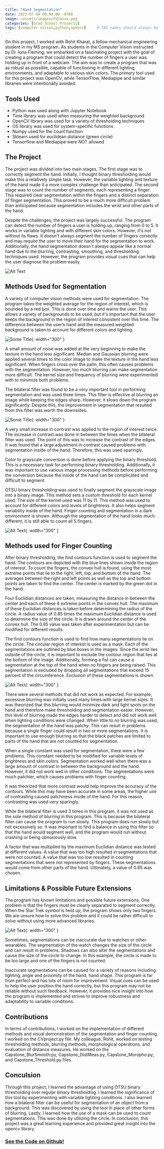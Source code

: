 ```yaml
---
title: "Hand Segmentation"
date: 2023-07-04 00:00:00 -0700
image: /assets/images/CVCanva.png
categories: [Grad School Projects]
tags: [computer vision,python,opencv]     # TAG names should always be lowercase
---
```



On this project, I worked with Rohit Kharat, a fellow mechanical engineering student in my MS program. As students in the Computer Vision instructed by Dr. Iona Fleming, we embarked on a fascinating project with the goal of creating a program that could detect the number of fingers a user was holding up in front of a webcam. The aim was to create a program that was as robust as possible, capable of functioning in different lighting environments, and adaptable to various skin colors. The primary tool used for this project was OpenCV, while TensorFlow, Mediapipe and similar libraries were intentionally avoided.

## Tools Used
* Python was used along with Jupyter Notebook
* Time library was used when measuring the weighted background
* OpenCV library was used for a variety of thresholding techniques
* OS library was used for system-specific functions
* Numpy used for the count function
* Sklearn used for euclidean distance (green circle)
* Tensorflow and Mediapipe were NOT allowed

## The Project

The project was divided into two main stages. The first stage was to correctly segment the hand. Initially, I thought binary thresholding would make this a relatively simple task. However, the variable lighting and texture of the hand made it a more complex challenge than anticipated. The second stage was to count the number of segments, each representing a finger. This required clear segmentation within the fingers and a distinct separation of finger segmentation. This proved to be a much more difficult problem than anticipated because segmentation includes the wrist and other parts of the hand.

Despite the challenges, the project was largely successful. The program can detect the number of fingers a user is holding up, ranging from 0 to 5. It works in variable lighting and with different skin colors. However, it's not without its flaws. It doesn't always segment the number of fingers correctly and may require the user to move their hand for the segmentation to work. Additionally, the hand segmentation doesn't always appear like a normal hand due to the blurring, contrasting, smoothing, and thresholding techniques used. However, the program provides visual cues that can help the user diagnose the problem easily.

![Alt Text](https://media4.giphy.com/media/v1.Y2lkPTc5MGI3NjExbHhudDV6azVka25iZWtteGpmb2J1Z2VvODYxMGNpY244eGEzcm96YyZlcD12MV9pbnRlcm5hbF9naWZfYnlfaWQmY3Q9Zw/Q8eGVoW4yWxO0bd3T3/giphy.gif)

## Methods Used for Segmentation

A variety of computer vision methods were used for segmentation. The program takes the weighted average for the region of interest, which is bounded by a red box. This is done over time and warns the user. This allows a variety of backgrounds to be used, but it's important that the user keeps the background in the region of interest consistent over this time. The difference between the user’s hand and the measured weighted background is taken to account for different colors and lighting.

![Some Title](/assets/images/bg.png){: width="300" }

A small amount of noise was added at the very beginning to make the texture in the hand less significant. Median and Gaussian blurring were applied several times to the color image to make the texture in the hand less significant. When fingers cross over the palm, this often causes problems with the segmentation. However, too much blurring can make segmentation more difficult. The kernel size and frequency of blurring were experimented with to minimize both problems.

The bilateral filter was found to be a very important tool in performing segmentation and was used three times. This filter is effective at blurring an image while keeping the edges sharp. However, it slows down the program significantly. Despite this, the improvement in segmentation that resulted from this filter was worth the downsides.

![Some Title](/assets/images/twofingers.png){: width="300" }

A very small increase in contrast was applied to the region of interest twice. The increase in contrast was done in between the times when the bilateral filter was used. The point of this was to increase the contrast of the edges. It was found that a large adjustment in contrast caused problems with segmentation inside of the hand. Therefore, this was used sparingly.

Color to grayscale conversion is done before applying the binary threshold. This is a necessary task for performing binary thresholding. Additionally, it was important to use various image processing methods before performing the conversion because the inside of the hand can be complicated and difficult to segment.

OTSU binary thresholding was used to finally segment the grayscale image into a binary image. This method sets a custom threshold for each kernel used. The size of the kernel used was 11 by 11. This method was used to account for different colors and levels of brightness. It also helps segment variability inside of the hand. Finger counting and segmentation in a dark environment is shown. Although the segmentation of the hand looks much different, it is still able to count all 5 fingers.


![Alt Text](/assets/images/darkfingers.png){: width="300" }

## Methods used for Finger Counting

After binary thresholding, the find contours function is used to segment the hand. The contours are depicted with the blue lines shown inside the region of interest. To count the fingers, the convex hull is found, using the most extreme points that lie to the right, left, top, and bottom of the hand. The averages between the right and left points as well as the top and bottom points are taken to find the center. The center is marked by the green dot in the hand.

Four Euclidian distances are taken, measuring the distance in between the center and each of these 4 extreme points in the convex hull. The maximum of these Euclidian distances is taken before determining the radius of the circle. A radius value of 0.85 times the maximum Euclidian distance is used to determine the size of the circle. It is drawn around the center of the convex hull. The 0.85 value was taken after experimentation but can be modified for different results.

The find contours function is used to find how many segmentations lie on the circle. The circular region of interest is used as a mask. Each of the segmentations are outlined by blue boxes in the images. Since the wrist lies outside of the circle, it is important to exclude the contour region that lies at the bottom of the image. Additionally, forming a fist can cause a segmentation at the top of the hand when no fingers are being raised. This segmentation is excluded by dropping all segmentations that exceed 15 percent of the circumference. Exclusion of these segmentations is shown.

![Alt Text](/assets/images/exclude.png){: width="300" }

There were several methods that did not work as expected. For example, excessive blurring was initially used many times with large kernel sizes. It was theorized that this blurring would minimize dark and light spots on the hand and therefore make thresholding and segmentation easier. However, this level of blurring made the edges harder to detect and did not work well when lighting conditions were changed. When little to no blurring was used, the segmentation of the hand was patchy. This can result in problems because a single finger could result in two or more segmentations. It is important to use enough blurring so that the black patches are limited to parts of the hand that are not counted for segmentation.

When a single constant was used for segmentation, there were a few problems. This constant needed to be modified for variable levels of brightness and skin colors. Segmentation worked well when there was a large amount of contrast in between the background and the hand. However, it did not work well in other conditions. The segmentations were much patchier, which causes problems with finger counting.

It was theorized that more contrast would help improve the accuracy of the contours. While this may have been accurate in some areas, the higher use of contrasting caused patchiness inside of the hand. For this reason, contrasting was used very sparingly.

While the bilateral filter is used 3 times in this program, it was not used as the sole method of blurring in this program. This is because the bilateral filter can cause the program to run slowly. This program does run slowly but not excessively so. It was important to find a balance in using this filter so that the hand would segment well, and the program would run without crashing or being obnoxiously slow.

A factor that was multiplied by the maximum Euclidian distance was tested at different values. A value that was too high resulted in segmentations that were not counted. A value that was too low resulted in counting segmentations that were not represented by fingers. These segmentations would come from other parts of the hand. Ultimately, a value of 0.85 was chosen.

## Limitations & Possible Future Extensions

The program has known limitations and possible future extensions. One problem is that the fingers must be clearly separated to segment correctly. When the Star Trek symbol is held up, the program shows only two fingers. We are unsure how to solve this problem and it could be rather difficult to solve without using more advanced libraries.

![Alt Text](/assets/images/startrek.png){: width="300" }

Sometimes, segmentations can be inaccurate due to watches or other wearables. The segmentation of the watch changes the size of the circle and can result in problems. Shadows can also alter the segmentations and cause the size of the circle to change. In this example, the circle is made to be too large and one of the fingers is not counted.

Inaccurate segmentations can be caused for a variety of reasons including lighting, angle and proximity of the hand, hand shape. This program is far from perfect and has lots of room for improvement. Visual cues can be used to help the user position the hand correctly, but this program may not be reliable without such feedback. However, it provides nice insight into how the program is implemented and strives to improve robustness and adaptability to variable conditions.

## Contributions

In terms of contributions, I worked on the implementation of different methods and visual demonstration of the segmentation and finger counting. I worked on the CVproject.py file. My colleague, Rohit, worked on testing thresholding methods, blurring methods, morphological operations, and evaluation of distance measures. He worked on the Capstone_BlurSmooth.py, Capstone_DistMeas.py, Capstone_Moropho.py, and Capstone_Threshold.py files.

## Conculsion

Through this project, I learned the advantage of using OTSU binary thresholding over regular binary thresholding. I learned the significance of this tool by experimenting with variable lighting conditions. I also learned how a bilateral filter can be useful for segmentation of an object from a background. This was discovered by using the tool in place of other forms of blurring. Lastly, I learned how the use of a mask can be used to count segmentations. This was done by utilizing the circle. In conclusion, this project was a great learning experience and provided great insight into the opencv library.

### [See the Code on Github!](https://github.com/ReidGlaze/Computer_Vision/blob/main/Final_Project/CVProject.py)

